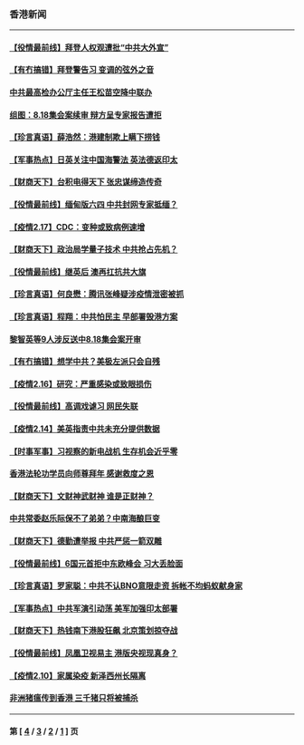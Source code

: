 ### 香港新闻
---
#### [【役情最前线】拜登人权观遭批“中共大外宣”](../../pages/ncid1349362/n12760718.md) 
#### [【有冇搞错】拜登警告习 变调的弦外之音](../../pages/ncid1349362/n12758743.md) 
#### [中共最高检办公厅主任王松苗空降中联办](../../pages/ncid1349362/n12759657.md) 
#### [组图：8.18集会案续审 辩方呈专家报告遭拒](../../pages/ncid1349362/n12759543.md) 
#### [【珍言真语】薛浩然：港建制欺上瞒下捞钱](../../pages/ncid1349362/n12759451.md) 
#### [【军事热点】日英关注中国海警法 英法德返印太](../../pages/ncid1349362/n12755289.md) 
#### [【财商天下】台积电得天下 张忠谋缔造传奇](../../pages/ncid1349362/n12758294.md) 
#### [【役情最前线】缅甸版六四 中共封网专家抵缅？](../../pages/ncid1349362/n12758340.md) 
#### [【疫情2.17】CDC：变种或致病例速增](../../pages/ncid1349362/n12757501.md) 
#### [【财商天下】政治局学量子技术 中共抢占先机？](../../pages/ncid1349362/n12756063.md) 
#### [【役情最前线】继英后 澳再扛抗共大旗](../../pages/ncid1349362/n12756165.md) 
#### [【珍言真语】何良懋：腾讯张峰疑涉疫情泄密被抓](../../pages/ncid1349362/n12756100.md) 
#### [【珍言真语】程翔：中共怕民主 早部署毁港方案](../../pages/ncid1349362/n12756034.md) 
#### [黎智英等9人涉反送中8.18集会案开审](../../pages/ncid1349362/n12755583.md) 
#### [【有冇搞错】想学中共？美极左派只会自残](../../pages/ncid1349362/n12754938.md) 
#### [【疫情2.16】研究：严重感染或致眼损伤](../../pages/ncid1349362/n12755634.md) 
#### [【役情最前线】高调戏谑习 网民失联](../../pages/ncid1349362/n12754717.md) 
#### [【疫情2.14】美英指责中共未充分提供数据](../../pages/ncid1349362/n12752081.md) 
#### [【时事军事】习视察的新电战机 生存机会近乎零](../../pages/ncid1349362/n12751208.md) 
#### [香港法轮功学员向师尊拜年 感谢救度之恩](../../pages/ncid1349362/n12750063.md) 
#### [【财商天下】文财神武财神 谁是正财神？](../../pages/ncid1349362/n12749965.md) 
#### [中共常委赵乐际保不了弟弟？中南海酿巨变](../../pages/ncid1349362/n12749602.md) 
#### [【财商天下】德勤遭举报 中共严惩一箭双雕](../../pages/ncid1349362/n12747340.md) 
#### [【役情最前线】6国元首拒中东欧峰会 习大丢脸面](../../pages/ncid1349362/n12747399.md) 
#### [【珍言真语】罗家聪：中共不认BNO意限走资 拆帐不均蚂蚁献身家](../../pages/ncid1349362/n12746830.md) 
#### [【军事热点】中共军演引动荡 美军加强印太部署](../../pages/ncid1349362/n12743472.md) 
#### [【财商天下】热钱南下港股狂飙 北京策划掠夺战](../../pages/ncid1349362/n12745531.md) 
#### [【役情最前线】凤凰卫视易主 港版央视现真身？](../../pages/ncid1349362/n12745596.md) 
#### [【疫情2.10】家属染疫  新泽西州长隔离](../../pages/ncid1349362/n12744811.md) 
#### [非洲猪瘟传到香港 三千猪只将被捕杀](../../pages/ncid1349362/n12745089.md) 

---
#### 第 [ [4](./4.md) / [3](./3.md) / [2](./2.md) / [1](./1.md) ] 页
